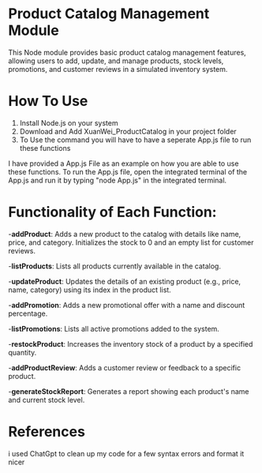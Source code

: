 # Product Catalog Management Module
This Node module provides basic product catalog management features, allowing users to add, update, and manage products, stock levels, promotions, and customer reviews in a simulated inventory system.

# How To Use
1. Install Node.js on your system
2. Download and Add XuanWei_ProductCatalog in your project folder
3. To Use the command you will have to have a seperate App.js file to run these functions

I have provided a App.js File as an example on how you are able to use these functions.
To run the App.js file, open the integrated terminal of the App.js and run it by typing "node App.js" in the integrated terminal.

# Functionality of Each Function:

-**addProduct**: Adds a new product to the catalog with details like name, price, and category. Initializes the stock to 0 and an empty list for customer reviews.

-**listProducts**: Lists all products currently available in the catalog.

-**updateProduct**: Updates the details of an existing product (e.g., price, name, category) using its index in the product list.

-**addPromotion**: Adds a new promotional offer with a name and discount percentage.

-**listPromotions**: Lists all active promotions added to the system.

-**restockProduct**: Increases the inventory stock of a product by a specified quantity.

-**addProductReview**: Adds a customer review or feedback to a specific product.

-**generateStockReport**: Generates a report showing each product's name and current stock level.

# References
i used ChatGpt to clean up my code for a few syntax errors and format it nicer
